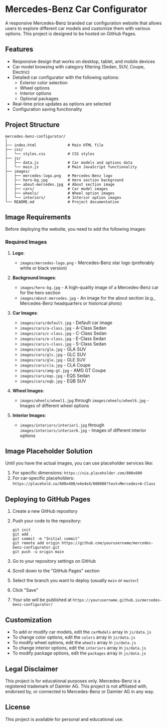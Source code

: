 # Mercedes-Benz Car Configurator

A responsive Mercedes-Benz branded car configuration website that allows users to explore different car models and customize them with various options. This project is designed to be hosted on GitHub Pages.

## Features

- Responsive design that works on desktop, tablet, and mobile devices
- Car model browsing with category filtering (Sedan, SUV, Coupe, Electric)
- Detailed car configurator with the following options:
  - Exterior color selection
  - Wheel options
  - Interior options
  - Optional packages
- Real-time price updates as options are selected
- Configuration saving functionality

## Project Structure

```
mercedes-benz-configurator/
│
├── index.html              # Main HTML file
├── css/
│   └── styles.css          # CSS styles
├── js/
│   ├── data.js             # Car models and options data
│   └── main.js             # Main JavaScript functionality
├── images/
│   ├── mercedes-logo.png   # Mercedes-Benz logo
│   ├── hero-bg.jpg         # Hero section background
│   ├── about-mercedes.jpg  # About section image
│   ├── cars/               # Car model images
│   ├── wheels/             # Wheel option images
│   └── interiors/          # Interior option images
└── README.md               # Project documentation
```

## Image Requirements

Before deploying the website, you need to add the following images:

### Required Images

1. **Logo**: 
   - `images/mercedes-logo.png` - Mercedes-Benz star logo (preferably white or black version)

2. **Background Images**:
   - `images/hero-bg.jpg` - A high-quality image of a Mercedes-Benz car for the hero section
   - `images/about-mercedes.jpg` - An image for the about section (e.g., Mercedes-Benz headquarters or historical photo)

3. **Car Images**:
   - `images/cars/default.jpg` - Default car image
   - `images/cars/a-class.jpg` - A-Class Sedan
   - `images/cars/c-class.jpg` - C-Class Sedan
   - `images/cars/e-class.jpg` - E-Class Sedan
   - `images/cars/s-class.jpg` - S-Class Sedan
   - `images/cars/gla.jpg` - GLA SUV
   - `images/cars/glc.jpg` - GLC SUV
   - `images/cars/gle.jpg` - GLE SUV
   - `images/cars/cla.jpg` - CLA Coupe
   - `images/cars/amg-gt.jpg` - AMG GT Coupe
   - `images/cars/eqs.jpg` - EQS Sedan
   - `images/cars/eqb.jpg` - EQB SUV

4. **Wheel Images**:
   - `images/wheels/wheel1.jpg` through `images/wheels/wheel6.jpg` - Images of different wheel options

5. **Interior Images**:
   - `images/interiors/interior1.jpg` through `images/interiors/interior6.jpg` - Images of different interior options

## Image Placeholder Solution

Until you have the actual images, you can use placeholder services like:

1. For specific dimensions: `https://via.placeholder.com/800x600`
2. For car-specific placeholders: `https://placehold.co/600x400/e4e4e4/000000?text=Mercedes+A-Class`

## Deploying to GitHub Pages

1. Create a new GitHub repository
2. Push your code to the repository:
   ```
   git init
   git add .
   git commit -m "Initial commit"
   git remote add origin https://github.com/yourusername/mercedes-benz-configurator.git
   git push -u origin main
   ```

3. Go to your repository settings on GitHub
4. Scroll down to the "GitHub Pages" section
5. Select the branch you want to deploy (usually `main` or `master`)
6. Click "Save"
7. Your site will be published at `https://yourusername.github.io/mercedes-benz-configurator/`

## Customization

- To add or modify car models, edit the `carModels` array in `js/data.js`
- To change color options, edit the `colors` array in `js/data.js`
- To modify wheel options, edit the `wheels` array in `js/data.js`
- To change interior options, edit the `interiors` array in `js/data.js`
- To modify package options, edit the `packages` array in `js/data.js`

## Legal Disclaimer

This project is for educational purposes only. Mercedes-Benz is a registered trademark of Daimler AG. This project is not affiliated with, endorsed by, or connected to Mercedes-Benz or Daimler AG in any way.

## License

This project is available for personal and educational use.